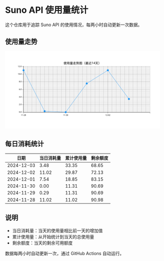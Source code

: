 # Suno API 使用量统计

这个仓库用于追踪 Suno API 的使用情况，每两小时自动更新一次数据。

## 使用量走势
![使用量走势图](assets/trend.svg)
## 每日消耗统计

| 日期 | 当日消耗量 | 累计使用量 | 剩余额度 |
|------|------------|------------|-----------|
| 2024-12-03 | 3.48 | 33.35 | 68.65 |
| 2024-12-02 | 11.02 | 29.87 | 72.13 |
| 2024-12-01 | 7.54 | 18.85 | 83.15 |
| 2024-11-30 | 0.00 | 11.31 | 90.69 |
| 2024-11-29 | 0.29 | 11.31 | 90.69 |
| 2024-11-28 | 11.02 | 11.02 | 90.98 |

## 说明

- 当日消耗量：当天的使用量相比前一天的增加值
- 累计使用量：从开始统计到当天的总使用量
- 剩余额度：当天的剩余可用额度

数据每两小时自动更新一次，通过 GitHub Actions 自动运行。